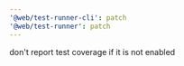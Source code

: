 ```yaml
---
'@web/test-runner-cli': patch
'@web/test-runner': patch
---
```


don't report test coverage if it is not enabled

